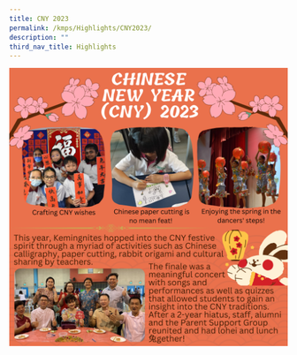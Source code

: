 ```yaml
---
title: CNY 2023
permalink: /kmps/Highlights/CNY2023/
description: ""
third_nav_title: Highlights
---
```


![](/images/Keeping%20in%20Touch%202023.png)